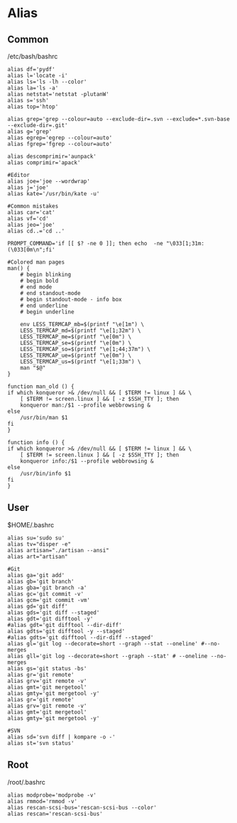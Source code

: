 # Alias

## Common

/etc/bash/bashrc

	alias df='pydf'
	alias l='locate -i'
	alias ls='ls -lh --color'
	alias la='ls -a'
	alias netstat='netstat -plutanW'
	alias s='ssh'
	alias top='htop'

	alias grep='grep --colour=auto --exclude-dir=.svn --exclude=*.svn-base --exclude-dir=.git'
	alias g='grep'
	alias egrep='egrep --colour=auto'
	alias fgrep='fgrep --colour=auto'

	alias descomprimir='aunpack'
	alias comprimir='apack'

	#Editor
	alias joe='joe --wordwrap'
	alias j='joe'
	alias kate='/usr/bin/kate -u'

	#Common mistakes
	alias car='cat'
	alias vf='cd'
	alias jeo='joe'
	alias cd..='cd ..'

	PROMPT_COMMAND='if [[ $? -ne 0 ]]; then echo  -ne "\033[1;31m:(\033[0m\n";fi'

	#Colored man pages
	man() {
		# begin blinking
		# begin bold
		# end mode
		# end standout-mode
		# begin standout-mode - info box
		# end underline
		# begin underline

		env LESS_TERMCAP_mb=$(printf "\e[1m") \
		LESS_TERMCAP_md=$(printf "\e[1;32m") \
		LESS_TERMCAP_me=$(printf "\e[0m") \
		LESS_TERMCAP_se=$(printf "\e[0m") \
		LESS_TERMCAP_so=$(printf "\e[1;44;37m") \
		LESS_TERMCAP_ue=$(printf "\e[0m") \
		LESS_TERMCAP_us=$(printf "\e[1;33m") \
		man "$@"
	}

	function man_old () {
	if which konqueror >& /dev/null && [ $TERM != linux ] && \
		[ $TERM != screen.linux ] && [ -z $SSH_TTY ]; then
		konqueror man:/$1 --profile webbrowsing &
	else
		/usr/bin/man $1
	fi
	}

	function info () {
	if which konqueror >& /dev/null && [ $TERM != linux ] && \
		[ $TERM != screen.linux ] && [ -z $SSH_TTY ]; then
		konqueror info:/$1 --profile webbrowsing &
	else
		/usr/bin/info $1
	fi
	}

## User

$HOME/.bashrc

	alias su='sudo su'
	alias tv="disper -e"
	alias artisan="./artisan --ansi"
	alias art="artisan"

	#Git
	alias ga='git add'
	alias gb='git branch'
	alias gba='git branch -a'
	alias gc='git commit -v'
	alias gcm='git commit -vm'
	alias gd='git diff'
	alias gds='git diff --staged'
	alias gdt='git difftool -y'
	#alias gdt='git difftool --dir-diff'
	alias gdts='git difftool -y --staged'
	#alias gdts='git difftool --dir-diff --staged'
	alias gl='git log --decorate=short --graph --stat --oneline' #--no-merges
	alias gll='git log --decorate=short --graph --stat' # --oneline --no-merges
	alias gs='git status -bs'
	alias gr='git remote'
	alias grv='git remote -v'
	alias gmt='git mergetool'
	alias gmty='git mergetool -y'
	alias gr='git remote'
	alias grv='git remote -v'
	alias gmt='git mergetool'
	alias gmty='git mergetool -y'

	#SVN
	alias sd='svn diff | kompare -o -'
	alias st='svn status'

## Root

/root/.bashrc

	alias modprobe='modprobe -v'
	alias rmmod='rmmod -v'
	alias rescan-scsi-bus='rescan-scsi-bus --color'
	alias rescan='rescan-scsi-bus'
